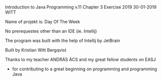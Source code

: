 Introduction to Java Programming v.11 
Chapter 3
Exercise 2019
30-01-2019
WITT

Name of projekt is: Day Of The Week

No prerequestes other than an IDE (ie. Intellij)

The program was built with the help of Intellij by JetBrain

Built by Kristian Witt Bergqvist

Thanks to my teacher ANDRÁS ÁCS and my great fellow students on EASJ
- for contributing to a great beginning on programming and programming Java
